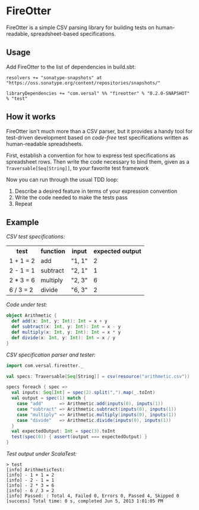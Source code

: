 # FireOtter

FireOtter is a simple CSV parsing library for building tests on human-readable, spreadsheet-based specifications.

## Usage

Add FireOtter to the list of dependencies in build.sbt:

```
resolvers += "sonatype-snapshots" at "https://oss.sonatype.org/content/repositories/snapshots/"

libraryDependencies += "com.versal" %% "fireotter" % "0.2.0-SNAPSHOT" % "test"
```

## How it works

FireOtter isn't much more than a CSV parser, but it provides a handy tool for test-driven development based on *code-free* test specifications written as human-readable spreadsheets.

First, establish a convention for how to express test specifications as spreadsheet rows.  Then write the code necessary to bind them, given as a `Traversable[Seq[String]]`, to your favorite test framework

Now you can run through the usual TDD loop:

1. Describe a desired feature in terms of your expression convention
2. Write the code needed to make the tests pass
3. Repeat

## Example

*CSV test specifications:*

<table>
  <tr><th>test</th><th>function</th><th>input</th><th>expected output</th></tr>
  <tr><td>1 + 1 = 2</td><td>add</td><td>"1, 1"</td><td>2</td></tr>
  <tr><td>2 - 1 = 1</td><td>subtract</td><td>"2, 1"</td><td>1</td></tr>
  <tr><td>2 * 3 = 6</td><td>multiply</td><td>"2, 3"</td><td>6</td></tr>
  <tr><td>6 / 3 = 2</td><td>divide</td><td>"6, 3"</td><td>2</td></tr>
</table>

*Code under test:*

```scala
object Arithmetic {
  def add(x: Int, y: Int): Int = x + y
  def subtract(x: Int, y: Int): Int = x - y
  def multiply(x: Int, y: Int): Int = x * y
  def divide(x: Int, y: Int): Int = x / y
}
```

*CSV specification parser and tester:*

```scala
import com.versal.fireotter._

val specs: Traversable[Seq[String]] = csv(resource("arithmetic.csv"))

specs foreach { spec =>
  val inputs: Seq[Int] = spec(2).split(",").map(_.toInt)
  val output = spec(1) match {
    case "add"      => Arithmetic.add(inputs(0), inputs(1))
    case "subtract" => Arithmetic.subtract(inputs(0), inputs(1))
    case "multiply" => Arithmetic.multiply(inputs(0), inputs(1))
    case "divide"   => Arithmetic.divide(inputs(0), inputs(1))
  }
  val expectedOutput: Int = spec(3).toInt
  test(spec(0)) { assert(output === expectedOutput) }
}
```

*Test output under ScalaTest:*

```
> test
[info] ArithmeticTest:
[info] - 1 + 1 = 2
[info] - 2 - 1 = 1
[info] - 2 * 3 = 6
[info] - 6 / 3 = 2
[info] Passed: : Total 4, Failed 0, Errors 0, Passed 4, Skipped 0
[success] Total time: 0 s, completed Jun 5, 2013 1:01:05 PM
```

